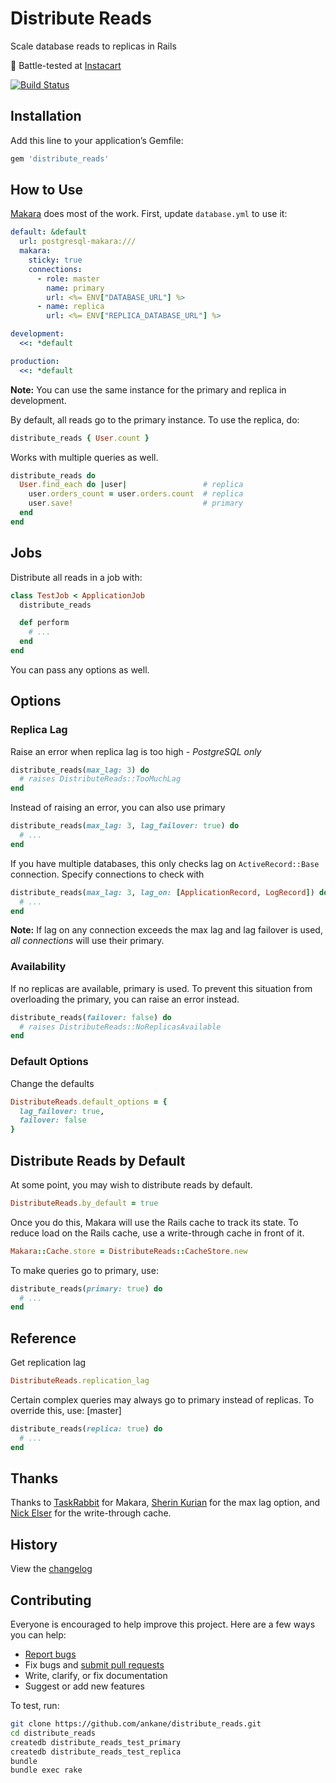 # Distribute Reads

Scale database reads to replicas in Rails

:tangerine: Battle-tested at [Instacart](https://www.instacart.com/opensource)

[![Build Status](https://travis-ci.org/ankane/distribute_reads.svg?branch=master)](https://travis-ci.org/ankane/distribute_reads)

## Installation

Add this line to your application’s Gemfile:

```ruby
gem 'distribute_reads'
```

## How to Use

[Makara](https://github.com/taskrabbit/makara) does most of the work. First, update `database.yml` to use it:

```yml
default: &default
  url: postgresql-makara:///
  makara:
    sticky: true
    connections:
      - role: master
        name: primary
        url: <%= ENV["DATABASE_URL"] %>
      - name: replica
        url: <%= ENV["REPLICA_DATABASE_URL"] %>

development:
  <<: *default

production:
  <<: *default
```

**Note:** You can use the same instance for the primary and replica in development.

By default, all reads go to the primary instance. To use the replica, do:

```ruby
distribute_reads { User.count }
```

Works with multiple queries as well.

```ruby
distribute_reads do
  User.find_each do |user|                 # replica
    user.orders_count = user.orders.count  # replica
    user.save!                             # primary
  end
end
```

## Jobs

Distribute all reads in a job with:

```ruby
class TestJob < ApplicationJob
  distribute_reads

  def perform
    # ...
  end
end
```

You can pass any options as well.

## Options

### Replica Lag

Raise an error when replica lag is too high - *PostgreSQL only*

```ruby
distribute_reads(max_lag: 3) do
  # raises DistributeReads::TooMuchLag
end
```

Instead of raising an error, you can also use primary

```ruby
distribute_reads(max_lag: 3, lag_failover: true) do
  # ...
end
```

If you have multiple databases, this only checks lag on `ActiveRecord::Base` connection. Specify connections to check with

```ruby
distribute_reads(max_lag: 3, lag_on: [ApplicationRecord, LogRecord]) do
  # ...
end
```

**Note:** If lag on any connection exceeds the max lag and lag failover is used, *all connections* will use their primary.

### Availability

If no replicas are available, primary is used. To prevent this situation from overloading the primary, you can raise an error instead.

```ruby
distribute_reads(failover: false) do
  # raises DistributeReads::NoReplicasAvailable
end
```

### Default Options

Change the defaults

```ruby
DistributeReads.default_options = {
  lag_failover: true,
  failover: false
}
```

## Distribute Reads by Default

At some point, you may wish to distribute reads by default.

```ruby
DistributeReads.by_default = true
```

Once you do this, Makara will use the Rails cache to track its state. To reduce load on the Rails cache, use a write-through cache in front of it.

```ruby
Makara::Cache.store = DistributeReads::CacheStore.new
```

To make queries go to primary, use:

```ruby
distribute_reads(primary: true) do
  # ...
end
```

## Reference

Get replication lag

```ruby
DistributeReads.replication_lag
```

Certain complex queries may always go to primary instead of replicas. To override this, use: [master]

```ruby
distribute_reads(replica: true) do
  # ...
end
```

## Thanks

Thanks to [TaskRabbit](https://github.com/taskrabbit) for Makara, [Sherin Kurian](https://github.com/sherinkurian) for the max lag option, and [Nick Elser](https://github.com/nickelser) for the write-through cache.

## History

View the [changelog](https://github.com/ankane/distribute_reads/blob/master/CHANGELOG.md)

## Contributing

Everyone is encouraged to help improve this project. Here are a few ways you can help:

- [Report bugs](https://github.com/ankane/distribute_reads/issues)
- Fix bugs and [submit pull requests](https://github.com/ankane/distribute_reads/pulls)
- Write, clarify, or fix documentation
- Suggest or add new features

To test, run:

```sh
git clone https://github.com/ankane/distribute_reads.git
cd distribute_reads
createdb distribute_reads_test_primary
createdb distribute_reads_test_replica
bundle
bundle exec rake
```
